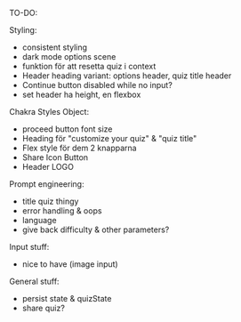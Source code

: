 TO-DO:

Styling:

- consistent styling
- dark mode options scene
- funktion för att resetta quiz i context
- Header heading variant: options header, quiz title header
- Continue button disabled while no input?
- set header ha height, en flexbox

Chakra Styles Object:

- proceed button font size
- Heading för "customize your quiz" & "quiz title"
- Flex style för dem 2 knapparna
- Share Icon Button
- Header LOGO

Prompt engineering:

- title quiz thingy
- error handling & oops
- language
- give back difficulty & other parameters?

Input stuff:

- nice to have (image input)

General stuff:

- persist state & quizState
- share quiz?
